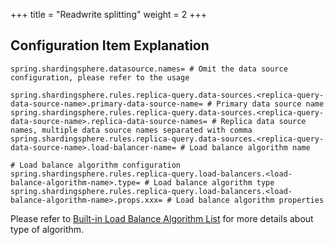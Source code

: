 +++
title = "Readwrite splitting"
weight = 2
+++

## Configuration Item Explanation

```properties
spring.shardingsphere.datasource.names= # Omit the data source configuration, please refer to the usage

spring.shardingsphere.rules.replica-query.data-sources.<replica-query-data-source-name>.primary-data-source-name= # Primary data source name
spring.shardingsphere.rules.replica-query.data-sources.<replica-query-data-source-name>.replica-data-source-names= # Replica data source names, multiple data source names separated with comma
spring.shardingsphere.rules.replica-query.data-sources.<replica-query-data-source-name>.load-balancer-name= # Load balance algorithm name

# Load balance algorithm configuration
spring.shardingsphere.rules.replica-query.load-balancers.<load-balance-algorithm-name>.type= # Load balance algorithm type
spring.shardingsphere.rules.replica-query.load-balancers.<load-balance-algorithm-name>.props.xxx= # Load balance algorithm properties
```

Please refer to [Built-in Load Balance Algorithm List](/en/user-manual/shardingsphere-jdbc/configuration/built-in-algorithm/load-balance) for more details about type of algorithm.

